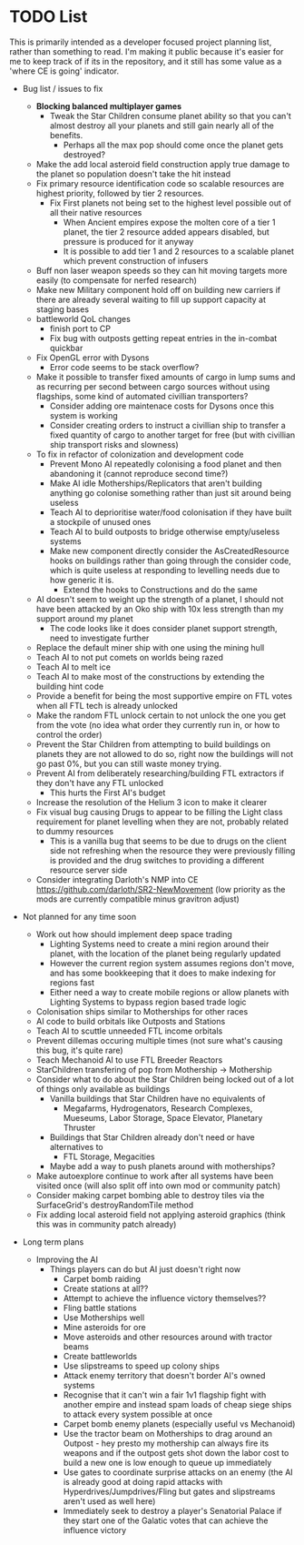 # TODO List

This is primarily intended as a developer focused project planning list, rather than something to read. I'm making it public because it's easier for me to keep track of if its in the repository, and it still has some value as a 'where CE is going' indicator.

- Bug list / issues to fix
  - **Blocking balanced multiplayer games**
    - Tweak the Star Children consume planet ability so that you can't almost destroy all your planets and still gain nearly all of the benefits.
      - Perhaps all the max pop should come once the planet gets destroyed?
  - Make the add local asteroid field construction apply true damage to the planet so population doesn't take the hit instead
  - Fix primary resource identification code so scalable resources are highest priority, followed by tier 2 resources.
    - Fix First planets not being set to the highest level possible out of all their native resources
      - When Ancient empires expose the molten core of a tier 1 planet, the tier 2 resource added appears disabled, but pressure is produced for it anyway
      - It is possible to add tier 1 and 2 resources to a scalable planet which prevent construction of infusers
  - Buff non laser weapon speeds so they can hit moving targets more easily (to compensate for nerfed research)
  - Make new Military component hold off on building new carriers if there are already several waiting to fill up support capacity at staging bases
  - battleworld QoL changes
    - finish port to CP
    - Fix bug with outposts getting repeat entries in the in-combat quickbar
  - Fix OpenGL error with Dysons
    - Error code seems to be stack overflow?
  - Make it possible to transfer fixed amounts of cargo in lump sums and as recurring per second between cargo sources without using flagships, some kind of automated civillian transporters?
    - Consider adding ore maintenace costs for Dysons once this system is working
    - Consider creating orders to instruct a civillian ship to transfer a fixed quantity of cargo to another target for free (but with civillian ship transport risks and slowness)
  - To fix in refactor of colonization and development code
    - Prevent Mono AI repeatedly colonising a food planet and then abandoning it (cannot reproduce second time?)
    - Make AI idle Motherships/Replicators that aren't building anything go colonise something rather than just sit around being useless
    - Teach AI to deprioritise water/food colonisation if they have built a stockpile of unused ones
    - Teach AI to build outposts to bridge otherwise empty/useless systems
    - Make new component directly consider the AsCreatedResource hooks on buildings rather than going through the consider code, which is quite useless at responding to levelling needs due to how generic it is.
      - Extend the hooks to Constructions and do the same
  - AI doesn't seem to weight up the strength of a planet, I should not have been attacked by an Oko ship with 10x less strength than my support around my planet
    - The code looks like it does consider planet support strength, need to investigate further
  - Replace the default miner ship with one using the mining hull
  - Teach AI to not put comets on worlds being razed
  - Teach AI to melt ice
  - Teach AI to make most of the constructions by extending the building hint code
  - Provide a benefit for being the most supportive empire on FTL votes when all FTL tech is already unlocked
  - Make the random FTL unlock certain to not unlock the one you get from the vote (no idea what order they currently run in, or how to control the order)
  - Prevent the Star Children from attempting to build buildings on planets they are not allowed to do so, right now the buildings will not go past 0%, but you can still waste money trying.
  - Prevent AI from deliberately researching/building FTL extractors if they don't have any FTL unlocked
    - This hurts the First AI's budget
  - Increase the resolution of the Helium 3 icon to make it clearer
  - Fix visual bug causing Drugs to appear to be filling the Light class requirement for planet levelling when they are not, probably related to dummy resources
    - This is a vanilla bug that seems to be due to drugs on the client side not refreshing when the resource they were previously filling is provided and the drug switches to providing a different resource server side
  - Consider integrating Darloth's NMP into CE https://github.com/darloth/SR2-NewMovement (low priority as the mods are currently compatible minus gravitron adjust)

- Not planned for any time soon
  - Work out how should implement deep space trading
    - Lighting Systems need to create a mini region around their planet, with the location of the planet being regularly updated
    - However the current region system assumes regions don't move, and has some bookkeeping that it does to make indexing for regions fast
    - Either need a way to create mobile regions or allow planets with Lighting Systems to bypass region based trade logic
  - Colonisation ships similar to Motherships for other races
  - AI code to build orbitals like Outposts and Stations
  - Teach AI to scuttle unneeded FTL income orbitals
  - Prevent dillemas occuring multiple times (not sure what's causing this bug, it's quite rare)
  - Teach Mechanoid AI to use FTL Breeder Reactors
  - StarChildren transfering of pop from Mothership -> Mothership
  - Consider what to do about the Star Children being locked out of a lot of things only available as buildings
    - Vanilla buildings that Star Children have no equivalents of
      - Megafarms, Hydrogenators, Research Complexes, Mueseums, Labor Storage, Space Elevator, Planetary Thruster
    - Buildings that Star Children already don't need or have alternatives to
      - FTL Storage, Megacities
    - Maybe add a way to push planets around with motherships?
  - Make autoexplore continue to work after all systems have been visited once (will also split off into own mod or community patch)
  - Consider making carpet bombing able to destroy tiles via the SurfaceGrid's destroyRandomTile method
  - Fix adding local asteroid field not applying asteroid graphics (think this was in community patch already)

- Long term plans
  - Improving the AI
    - Things players can do but AI just doesn't right now
      - Carpet bomb raiding
      - Create stations at all??
      - Attempt to achieve the influence victory themselves??
      - Fling battle stations
      - Use Motherships well
      - Mine asteroids for ore
      - Move asteroids and other resources around with tractor beams
      - Create battleworlds
      - Use slipstreams to speed up colony ships
      - Attack enemy territory that doesn't border AI's owned systems
      - Recognise that it can't win a fair 1v1 flagship fight with another empire and instead spam loads of cheap siege ships to attack every system possible at once
      - Carpet bomb enemy planets (especially useful vs Mechanoid)
      - Use the tractor beam on Motherships to drag around an Outpost - hey presto my mothership can always fire its weapons and if the outpost gets shot down the labor cost to build a new one is low enough to queue up immediately
      - Use gates to coordinate surprise attacks on an enemy (the AI is already good at doing rapid attacks with Hyperdrives/Jumpdrives/Fling but gates and slipstreams aren't used as well here)
      - Immediately seek to destroy a player's Senatorial Palace if they start one of the Galatic votes that can achieve the influence victory
